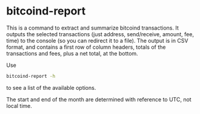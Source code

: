 # bitcoind-report
This is a command to extract and summarize bitcoind transactions.  It outputs the selected transactions (just address, send/receive, amount, fee, time) to the console (so you can redirect it to a file).  The output is in CSV format, and contains a first row of column headers, totals of the transactions and fees, plus a net total, at the bottom.

Use
```bash
bitcoind-report -h
```
to see a list of the available options.

The start and end of the month are determined with reference to UTC, not local time.

